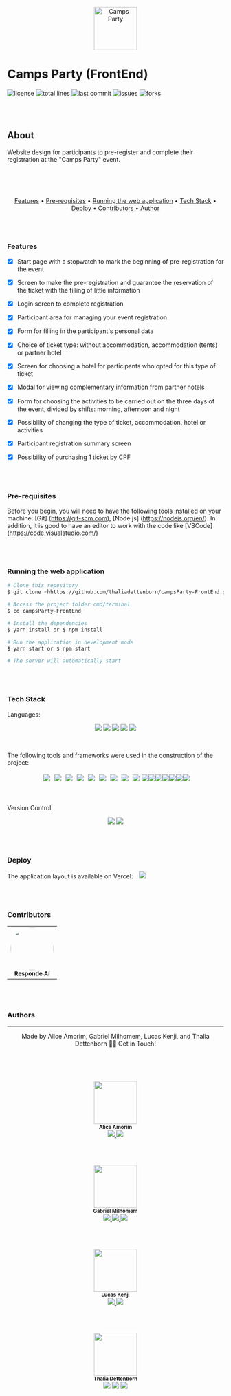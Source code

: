<p align="center">
  <img src="./public/favicon.ico" width="100" alt="Camps Party" />
</p>

# Camps Party (FrontEnd)

 ![license](https://img.shields.io/github/license/thaliadettenborn/campsParty-FrontEnd?style=flat-square) ![total lines](https://img.shields.io/tokei/lines/github/thaliadettenborn/campsParty-FrontEnd) ![last commit](https://img.shields.io/github/last-commit/thaliadettenborn/campsParty-FrontEnd?style=flat-square) ![issues](https://img.shields.io/github/package-json/v/thaliadettenborn/campsParty-FrontEnd?style=flat-square) ![forks](https://img.shields.io/github/forks/thaliadettenborn/campsParty-FrontEnd?style=flat-square) 

<br><br>
## About
<p>
  Website design for participants to pre-register and complete their registration at the "Camps Party" event.
</p>
<br><br><br>
<p align="center">
  <a style='color:inherit' href="#features">Features</a> •
  <a style='color:inherit' href="#pré-requisites">Pre-requisites</a> •
  <a style='color:inherit' href="#running-the-web-applications">Running the web application</a> •
  <a style='color:inherit' href="#tech">Tech Stack</a> •
  <a style='color:inherit' href="#deploy">Deploy</a> •
  <a style='color:inherit' href="#contributors">Contributors</a> •
  <a style='color:inherit' href="#author">Author</a>
</p>

<br><br>
### Features
- [x] Start page with a stopwatch to mark the beginning of pre-registration for the event<br>
- [x] Screen to make the pre-registration and guarantee the reservation of the ticket with the filling of little information <br>
- [x] Login screen to complete registration <br>
- [x] Participant area for managing your event registration <br>
- [x] Form for filling in the participant's personal data <br>
- [x] Choice of ticket type: without accommodation, accommodation (tents) or partner hotel <br>
- [x] Screen for choosing a hotel for participants who opted for this type of ticket <br>
- [x] Modal for viewing complementary information from partner hotels<br>
- [x] Form for choosing the activities to be carried out on the three days of the event, divided by shifts: morning, afternoon and night <br>
- [x] Possibility of changing the type of ticket, accommodation, hotel or activities <br>
- [x] Participant registration summary screen <br>
- [x] Possibility of purchasing 1 ticket by CPF <br>


<br><br>
### Pre-requisites

Before you begin, you will need to have the following tools installed on your machine: [Git] (https://git-scm.com), [Node.js] (https://nodejs.org/en/). In addition, it is good to have an editor to work with the code like [VSCode] (https://code.visualstudio.com/)

<br><br>
### Running the web application
```bash
# Clone this repository
$ git clone <hhttps://github.com/thaliadettenborn/campsParty-FrontEnd.git>

# Access the project folder cmd/terminal
$ cd campsParty-FrontEnd

# Install the dependencies
$ yarn install or $ npm install

# Run the application in development mode
$ yarn start or $ npm start

# The server will automatically start
```

<br><br>
### Tech Stack
Languages:<br>
<p align="center">
  <img src="https://img.shields.io/badge/html5%20-%23E34F26.svg?&style=for-the-badge&logo=html5&logoColor=white"/>
  <img src="https://img.shields.io/badge/css3%20-%231572B6.svg?&style=for-the-badge&logo=css3&logoColor=white"/>
  <img src="https://img.shields.io/badge/javascript%20-%23323330.svg?&style=for-the-badge&logo=javascript&logoColor=%23F7DF1E"/>
  <img src="https://img.shields.io/badge/jsx%20-%23323330.svg?&style=for-the-badge&logo=react&logoColor=%23F7DF1E"/>
  <img src="https://img.shields.io/badge/markdown-%23000000.svg?&style=for-the-badge&logo=markdown&logoColor=white"/>
</p>
<br>

The following tools and frameworks were used in the construction of the project:<br>
<p align="center" style='display: flex; justify-content: center; flex-wrap:wrap; align-items: center; margin: 0 50px;'>
  <img style='margin: 5px;' src="https://img.shields.io/badge/react-app%20-%2320232a.svg?&style=for-the-badge&color=60ddf9&logo=react&logoColor=%2361DAFB"/>
  <img style='margin: 5px;' src='https://img.shields.io/badge/styled-components%20-%2320232a.svg?&style=for-the-badge&color=b8679e&logo=styled-components&logoColor=%3a3a3a'>
  <img style='margin: 5px;' src='https://img.shields.io/badge/prop_types%20-%2320232a.svg?&style=for-the-badge&color=blueviolet'/>
  <img style='margin: 5px;' src='https://img.shields.io/badge/axios%20-%2320232a.svg?&style=for-the-badge&color=informational'>
  <img style='margin: 5px;' src='https://img.shields.io/badge/babel%20-%2320232a.svg?&style=for-the-badge&color=323230&logo=babel&logoColor=%f4dc4e'>
  <img style='margin: 5px;' src='https://img.shields.io/badge/yarn%20-%2320232a.svg?&style=for-the-badge&logo=yarn&color=318fb7&logoColor=%2361DAFB'>
  <img style='margin: 5px;' src="https://img.shields.io/badge/react-route dom%20-%2320232a.svg?&style=for-the-badge&logo=react&logoColor=%2361DAFB"/>
  <img style='margin: 5px;' src='https://img.shields.io/badge/react-modal%20-%2320232a.svg?&style=for-the-badge&logo=react&logoColor=%2361DAFB' />
  <img style='margin: 5px;' src='https://img.shields.io/badge/react-icons%20-%2320232a.svg?&style=for-the-badge&color=f28dc7&logo=react&logoColor=%2361DAFB'>
  <img src="https://img.shields.io/badge/material%20ui%20-%230081CB.svg?&style=for-the-badge&logo=material-ui&logoColor=white"/>
  <img src="https://img.shields.io/badge/Joi -%230081CB.svg?&style=for-the-badge&logo=joi&logoColor=white"/>
  <img src="https://img.shields.io/badge/eslint%20-%234B275F.svg?&style=for-the-badge&logo=eslint"/>
  <img src="https://img.shields.io/badge/react-input%20mask%20-%2320232a.svg?&style=for-the-badge&logo=react"/>
  <img src="https://img.shields.io/badge/react-text%20mask%20-%2320232a.svg?&style=for-the-badge&logo=react"/>
  <img src="https://img.shields.io/badge/text-mask%20addons%20-%2320232a.svg?&style=for-the-badge&logo=text-mask"/>
  <img src="https://img.shields.io/badge/prettier%20%20-%2335495e.svg?&style=for-the-badge&logo=prettier"/>



</p>

<br><br>
Version Control:<br>
<p align="center">
    <img src="https://img.shields.io/badge/git%20-%23F05033.svg?&style=for-the-badge&logo=git&logoColor=white"/>
    <img src="https://img.shields.io/badge/github%20-%23121011.svg?&style=for-the-badge&logo=github&logoColor=white"/>
</p>

<br><br>
### Deploy

The application layout is available on Vercel:
<a style='margin-left: 10px;' href='https://camps-party-front-m5edfmu63.vercel.app/'><img src='https://img.shields.io/badge/vercel%20-%23000000.svg?&style=for-the-badge&logo=vercel&logoColor=white'></a>

<br><br>
### Contributors
<table>
  <tr>
    <td align="center"><a href="https://github.com/responde-ai"><img style="border-radius: 50%;" src="https://avatars3.githubusercontent.com/u/40724166?s=200&v=4" width="100px;" alt=""/><br /><sub><b>Responde Aí</b></sub></a><br />
  </tr>
</table>

<br><br>
### Authors
---
<p align='center'>
  Made by Alice Amorim, Gabriel Milhomem, Lucas Kenji, and Thalia Dettenborn 👋🏽 Get in Touch! <br><br>

  <br><br>
  <p align='center'>
	  <img src="https://avatars3.githubusercontent.com/u/63621173?s=460&u=66dffbc47b48dfa2799739b3879a018c6c25854f&v=4" width="100px;"/> <br />
    <sub><b>Alice Amorim</b></sub></a> <br />
	  <a href="https://www.linkedin.com/in/alice-amorim-3a7760169/">
      <img src="https://img.shields.io/badge/linkedin-%230077B5.svg?&style=for-the-badge&logo=linkedin&logoColor=white"/>
    </a>
	  <a href="https://github.com/monalice">
      <img src="https://img.shields.io/badge/github-%23100000.svg?&style=for-the-badge&logo=github&logoColor=white" />
    </a>
  </p>

  <br><br>
  <p align='center'>
	  <img src="https://avatars3.githubusercontent.com/u/57379072?s=460&u=8da0b7edee99a3485ca34005188c871d7c5b549a&v=4" width="100px;"/> <br />
    <sub><b>Gabriel Milhomem</b></sub></a> <br />
	  <a href="https://www.linkedin.com/in/gabriel-milhomem-cunha/">
      <img src="https://img.shields.io/badge/linkedin-%230077B5.svg?&style=for-the-badge&logo=linkedin&logoColor=white"/>
    </a>
	  <a href="mailto:gabriell.mil@gmail.com">
      <img src="https://img.shields.io/badge/gmail-D14836?&style=for-the-badge&logo=gmail&logoColor=white"/>
    </a>
	  <a href="https://github.com/gabriel-milhomem">
      <img src="https://img.shields.io/badge/github-%23100000.svg?&style=for-the-badge&logo=github&logoColor=white" />
    </a>
  </p>

  <br><br>
  <p align='center'>
	  <img src="https://avatars3.githubusercontent.com/u/70969946?s=460&u=d873d977cde3717e8bc3631ab4d6a0773ace567d&v=4" width="100px;"/> <br />
    <sub><b>Lucas Kenji</b></sub></a> <br />
	  <a href="https://www.linkedin.com/in/lucas-murakami/">
      <img src="https://img.shields.io/badge/linkedin-%230077B5.svg?&style=for-the-badge&logo=linkedin&logoColor=white"/>
    </a>
	  <a href="https://github.com/luucaskenji">
      <img src="https://img.shields.io/badge/github-%23100000.svg?&style=for-the-badge&logo=github&logoColor=white" />
    </a>
  </p>

  <br><br>
  <p align='center'>
	  <img src="https://avatars0.githubusercontent.com/u/70967247?s=460&u=0684339f0717ae41ce18689351f0215fdf270590&v=4" width="100px;"/> <br />
 <sub><b>Thalia Dettenborn</b></sub></a> <br />
	  <a href="https://www.linkedin.com/in/thaliarobertadettenborn/"><img src="https://img.shields.io/badge/linkedin-%230077B5.svg?&style=for-the-badge&logo=linkedin&logoColor=white"/></a>
	  <a href="mailto:thalia.born@gmail.com"><img src="https://img.shields.io/badge/gmail-D14836?&style=for-the-badge&logo=gmail&logoColor=white"/></a>
	  <a href="https://github.com/thaliadettenborn"><img src="https://img.shields.io/badge/github-%23100000.svg?&style=for-the-badge&logo=github&logoColor=white" /></a>
  </p>

</p>